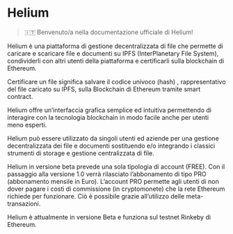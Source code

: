 # Helium

> :it: Benvenuto/a nella documentazione ufficiale di Helium!

Helium è una piattaforma di gestione decentralizzata di file che permette di caricare e scaricare file e documenti su IPFS (InterPlanetary File System), condividerli con altri utenti della piattaforma e certificarli sulla blockchain di Ethereum.

Certificare un file significa salvare il codice univoco (hash) , rappresentativo del file caricato su IPFS, sulla Blockchain di Ethereum tramite smart contract.

Helium offre un’interfaccia grafica semplice ed intuitiva permettendo di interagire con la tecnologia blockchain in modo facile anche per utenti meno esperti.

Helium può essere utilizzato da singoli utenti ed aziende per una gestione decentralizzata dei file e documenti sostituendo e/o integrando i classici strumenti di storage e gestione centralizzata di file.

Helium in versione beta prevede una sola tipologia di account (FREE).
Con il passaggio alla versione 1.0 verrà rilasciato l’abbonamento di tipo PRO (abbonamento mensile in Euro). L’account PRO permette agli utenti di non dover pagare i costi di commissione (in cryptomonete) che la rete Ethereum richiede per funzionare. Ciò è possibile grazie all’utilizzo delle meta-transazioni.

Helium è attualmente in versione Beta e funziona sul testnet Rinkeby di Ethereum.